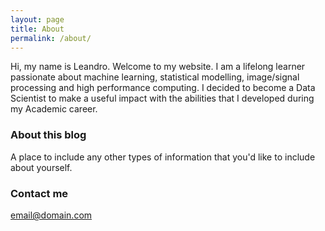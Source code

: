 ```yaml
---
layout: page
title: About
permalink: /about/
---
```


Hi, my name is Leandro. Welcome to my website. I am a lifelong learner
passionate about machine learning, statistical modelling, image/signal
processing and high performance computing. I decided to become a Data
Scientist to make a useful impact with the abilities that I developed
during my Academic career.

### About this blog

A place to include any other types of information that you'd like to include about yourself.

### Contact me

[email@domain.com](mailto:email@domain.com)
